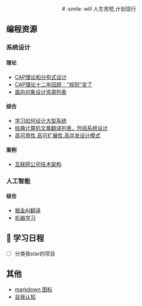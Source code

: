 <center>
# :smile: will 人生苦短,计划现行
</center>

## 编程资源
### 系统设计
#### 理论
- [CAP理论和分布式设计](https://mp.weixin.qq.com/s/gV7DqSgSkz_X56p2X_x_cQ)
- [CAP理论十二年回顾："规则"变了](http://www.infoq.com/cn/articles/cap-twelve-years-later-how-the-rules-have-changed)
- [面向对象设计资源列表](https://github.com/dbartolini/data-oriented-design)
#### 综合
- [学习如何设计大型系统](https://github.com/donnemartin/system-design-prime)
- [经典计算机文章翻译列表，包括系统设计](https://github.com/oldratlee/translations)
- [高可用性,高可扩展性,高并发设计模式](https://github.com/binhnguyennus/awesome-scalability)
#### 案例
- [互联网公司技术架构](https://github.com/davideuler/architecture.of.internet-product)

### 人工智能
#### 综合
- [掘金AI翻译](https://github.com/xitu/gold-miner/blob/master/AI.md)
- [机器学习](https://github.com/apachecn/AiLearning)

## :calendar: 学习日程
- [ ] 分类我star的项目 
## 其他
- [markdown 图标](https://gist.github.com/rxaviers/7360908)
- [自我认知](main.org)
